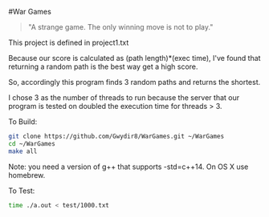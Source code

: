 #War Games
> "A strange game. The only winning move is not to play."

This project is defined in project1.txt

Because our score is calculated as (path length)*(exec time), I've
found that returning a random path is the best way get a high score.

So, accordingly this program finds 3 random paths and returns the
shortest.

I chose 3 as the number of threads to run because the server that our
program is tested on doubled the execution time for threads > 3.

To Build:
```bash
git clone https://github.com/Gwydir8/WarGames.git ~/WarGames
cd ~/WarGames
make all
```
Note: you need a version of g++ that supports -std=c++14. On OS X use homebrew.

To Test:
```bash
time ./a.out < test/1000.txt
```
